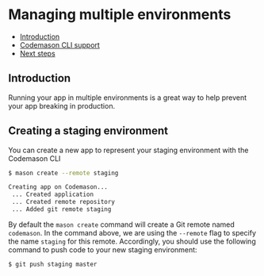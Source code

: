 # Managing multiple environments

- [Introduction](#introduction)
- [Codemason CLI support](#cli-support)
- [Next steps](#next-steps)

<a name="introduction"></a>
## Introduction

Running your app in multiple environments is a great way to help prevent your app breaking in production.

<a name="cli-support"></a>
## Creating a staging environment

You can create a new app to represent your staging environment with the Codemason CLI

```bash
$ mason create --remote staging

Creating app on Codemason...
 ... Created application
 ... Created remote repository
 ... Added git remote staging
```

By default the `mason create` command will create a Git remote named `codemason`. In the command above, we are 
using the `--remote` flag to specify the name `staging` for this remote. Accordingly, you should use 
the following command to push code to your new staging environment:

```bash
$ git push staging master
```